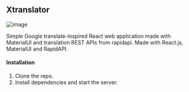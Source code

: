 ## Xtranslator
![image](https://github.com/shantanusoni72/Xtranslator/assets/75296055/0863f6e0-b5fc-480f-a3e0-c9fd39185ede)

Simple Google translate-inspired React web application made with MaterialUI and translation REST APIs from rapidapi. Made with React.js, MaterialUI and RapidAPI.

#### Installation
1. Clone the repo.
2. Install dependencies and start the server.
